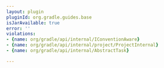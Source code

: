 ```yaml
---
layout: plugin
pluginId: org.gradle.guides.base
isJarAvailable: true
error: ''
violations:
- {name: org/gradle/api/internal/IConventionAware}
- {name: org/gradle/api/internal/project/ProjectInternal}
- {name: org/gradle/api/internal/AbstractTask}

---
```

